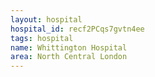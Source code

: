 ```yaml
---
layout: hospital
hospital_id: recf2PCqs7gvtn4ee
tags: hospital
name: Whittington Hospital
area: North Central London
---
```

